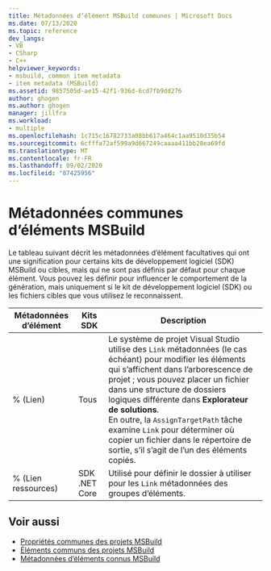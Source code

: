```yaml
---
title: Métadonnées d’élément MSBuild communes | Microsoft Docs
ms.date: 07/13/2020
ms.topic: reference
dev_langs:
- VB
- CSharp
- C++
helpviewer_keywords:
- msbuild, common item metadata
- item metadata (MSBuild)
ms.assetid: 9857505d-ae15-42f1-936d-6cd7fb9dd276
author: ghogen
ms.author: ghogen
manager: jillfra
ms.workload:
- multiple
ms.openlocfilehash: 1c715c16782733a08bb617a464c1aa9510d35b54
ms.sourcegitcommit: 6cfffa72af599a9d667249caaaa411bb28ea69fd
ms.translationtype: MT
ms.contentlocale: fr-FR
ms.lasthandoff: 09/02/2020
ms.locfileid: "87425956"
---
```

# <a name="common-msbuild-item-metadata"></a>Métadonnées communes d’éléments MSBuild

Le tableau suivant décrit les métadonnées d’élément facultatives qui ont une signification pour certains kits de développement logiciel (SDK) MSBuild ou cibles, mais qui ne sont pas définis par défaut pour chaque élément. Vous pouvez les définir pour influencer le comportement de la génération, mais uniquement si le kit de développement logiciel (SDK) ou les fichiers cibles que vous utilisez le reconnaissent.

| Métadonnées d’élément | Kits SDK | Description |
|---------------| ------- | -------------|
|% (Lien)| Tous |Le système de projet Visual Studio utilise des `Link` métadonnées (le cas échéant) pour modifier les éléments qui s’affichent dans l’arborescence de projet ; vous pouvez placer un fichier dans une structure de dossiers logiques différente dans **Explorateur de solutions**.<br />En outre, la `AssignTargetPath` tâche examine `Link` pour déterminer où copier un fichier dans le répertoire de sortie, s’il s’agit de l’un des éléments copiés.|
|% (Lien ressources)| SDK .NET Core | Utilisé pour définir le dossier à utiliser pour les `Link` métadonnées des groupes d’éléments. |

## <a name="see-also"></a>Voir aussi

- [Propriétés communes des projets MSBuild](../msbuild/common-msbuild-project-properties.md)
- [Éléments communs des projets MSBuild](../msbuild/common-msbuild-project-items.md)
- [Métadonnées d’éléments connus MSBuild](msbuild-well-known-item-metadata.md)